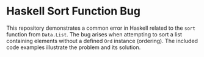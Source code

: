 # Haskell Sort Function Bug
This repository demonstrates a common error in Haskell related to the `sort` function from `Data.List`.  The bug arises when attempting to sort a list containing elements without a defined `Ord` instance (ordering).  The included code examples illustrate the problem and its solution.